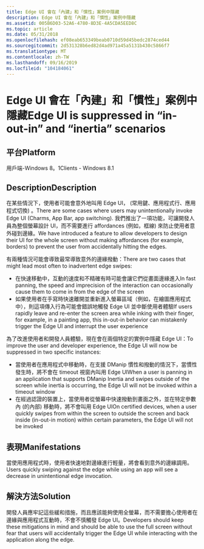 ```yaml
---
title: Edge UI 會在「內建」和「慣性」案例中隱藏
description: Edge UI 會在「內建」和「慣性」案例中隱藏
ms.assetid: 005B6D03-52A6-4780-8D3E-4A5CDA5EED8C
ms.topic: article
ms.date: 05/31/2018
ms.openlocfilehash: ef08eab653349beab0710d59d45bedc2874ced44
ms.sourcegitcommit: 2d531328b6ed82d4ad971a45a5131b430c5866f7
ms.translationtype: MT
ms.contentlocale: zh-TW
ms.lasthandoff: 09/16/2019
ms.locfileid: "104184061"
---
```

# <a name="edge-ui-is-suppressed-in-in-out-in-and-inertia-scenarios"></a><span data-ttu-id="2a829-103">Edge UI 會在「內建」和「慣性」案例中隱藏</span><span class="sxs-lookup"><span data-stu-id="2a829-103">Edge UI is suppressed in “in-out-in” and “inertia” scenarios</span></span>

## <a name="platform"></a><span data-ttu-id="2a829-104">平台</span><span class="sxs-lookup"><span data-stu-id="2a829-104">Platform</span></span>

<dl> <span data-ttu-id="2a829-105">用戶端-Windows 8。1</span><span class="sxs-lookup"><span data-stu-id="2a829-105">Clients - Windows 8.1</span></span>  
</dl>

## <a name="description"></a><span data-ttu-id="2a829-106">Description</span><span class="sxs-lookup"><span data-stu-id="2a829-106">Description</span></span>

<span data-ttu-id="2a829-107">在某些情況下，使用者可能會意外地叫用 Edge UI， (常用鍵、應用程式行、應用程式切換) 。</span><span class="sxs-lookup"><span data-stu-id="2a829-107">There are some cases where users may unintentionally invoke Edge UI (Charms, App Bar, app switching).</span></span> <span data-ttu-id="2a829-108">我們推出了一項功能，可讓開發人員為整個螢幕設計 UI，而不需要進行 affordances (例如，框線) 來防止使用者意外碰到邊緣。</span><span class="sxs-lookup"><span data-stu-id="2a829-108">We have introduced a feature to allow developers to design their UI for the whole screen without making affordances (for example, borders) to prevent the user from accidentally hitting the edges.</span></span>

<span data-ttu-id="2a829-109">有兩種情況可能會導致最常導致意外的邊緣撥動：</span><span class="sxs-lookup"><span data-stu-id="2a829-109">There are two cases that might lead most often to inadvertent edge swipes:</span></span>

-   <span data-ttu-id="2a829-110">在快速移動中，互動的速度和不精確有時可能會讓它們從畫面邊緣進入</span><span class="sxs-lookup"><span data-stu-id="2a829-110">In fast panning, the speed and imprecision of the interaction can occasionally cause them to come in from the edge of the screen</span></span>
-   <span data-ttu-id="2a829-111">如果使用者在手寫時快速離開並重新進入螢幕區域（例如，在繪圖應用程式中），則這項傳入行為可能會錯誤地觸發 Edge UI 並中斷使用者體驗</span><span class="sxs-lookup"><span data-stu-id="2a829-111">If users rapidly leave and re-enter the screen area while inking with their finger, for example, in a painting app, this in-out-in behavior can mistakenly trigger the Edge UI and interrupt the user experience</span></span>

<span data-ttu-id="2a829-112">為了改進使用者和開發人員體驗，現在會在兩個特定的實例中隱藏 Edge UI：</span><span class="sxs-lookup"><span data-stu-id="2a829-112">To improve the user and developer experience, the Edge UI will now be suppressed in two specific instances:</span></span>

-   <span data-ttu-id="2a829-113">當使用者在應用程式中移動時，在支援 DManip 慣性和撥動的情況下，當慣性發生時，將不會在 timeout 視窗內叫用 Edge UI</span><span class="sxs-lookup"><span data-stu-id="2a829-113">When a user is panning in an application that supports DManip Inertia and swipes outside of the screen while inertia is occurring, the Edge UI will not be invoked within a timeout window</span></span>
-   <span data-ttu-id="2a829-114">在經過認證的裝置上，當使用者從螢幕中快速撥動到畫面之外，並在特定參數內 (的內部) 移動時，將不會叫用 Edge UI</span><span class="sxs-lookup"><span data-stu-id="2a829-114">On certified devices, when a user quickly swipes from within the screen to outside the screen and back inside (in-out-in motion) within certain parameters, the Edge UI will not be invoked</span></span>

## <a name="manifestations"></a><span data-ttu-id="2a829-115">表現</span><span class="sxs-lookup"><span data-stu-id="2a829-115">Manifestations</span></span>

<span data-ttu-id="2a829-116">當使用應用程式時，使用者快速地對邊緣進行輕量，將會看到意外的邊緣調用。</span><span class="sxs-lookup"><span data-stu-id="2a829-116">Users quickly swiping against the edge while using an app will see a decrease in unintentional edge invocation.</span></span>

## <a name="solution"></a><span data-ttu-id="2a829-117">解決方法</span><span class="sxs-lookup"><span data-stu-id="2a829-117">Solution</span></span>

<span data-ttu-id="2a829-118">開發人員應牢記這些緩和措施，而且應該能夠使用全螢幕，而不需要擔心使用者在邊緣與應用程式互動時，不會不慎觸發 Edge UI。</span><span class="sxs-lookup"><span data-stu-id="2a829-118">Developers should keep these mitigations in mind and should be able to use the full screen without fear that users will accidentally trigger the Edge UI while interacting with the application along the edge.</span></span>

 

 




